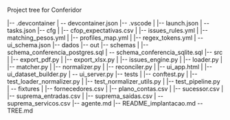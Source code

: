 ﻿Project tree for Conferidor

|-- .devcontainer
|   -- devcontainer.json
|-- .vscode
|   |-- launch.json
|   -- tasks.json
|-- cfg
|   |-- cfop_expectativas.csv
|   |-- issues_rules.yml
|   |-- matching_pesos.yml
|   |-- profiles_map.yml
|   |-- regex_tokens.yml
|   -- ui_schema.json
|-- dados
|-- out
|-- schemas
|   |-- schema_conferencia_postgres.sql
|   -- schema_conferencia_sqlite.sql
|-- src
|   |-- export_pdf.py
|   |-- export_xlsx.py
|   |-- issues_engine.py
|   |-- loader.py
|   |-- matcher.py
|   |-- normalizer.py
|   |-- reconciler.py
|   |-- ui_app.html
|   |-- ui_dataset_builder.py
|   -- ui_server.py
|-- tests
|   |-- conftest.py
|   |-- test_loader_normalizer.py
|   |-- test_normalizer_utils.py
|   |-- test_pipeline.py
|   -- fixtures
|       |-- fornecedores.csv
|       |-- plano_contas.csv
|       |-- sucessor.csv
|       |-- suprema_entradas.csv
|       |-- suprema_saidas.csv
|       -- suprema_servicos.csv
|-- agente.md
|-- README_implantacao.md
-- TREE.md
